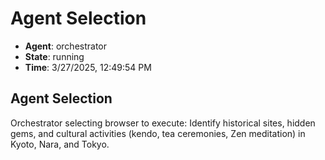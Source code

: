 # Agent Selection

- **Agent**: orchestrator
- **State**: running
- **Time**: 3/27/2025, 12:49:54 PM

## Agent Selection

Orchestrator selecting browser to execute: Identify historical sites, hidden gems, and cultural activities (kendo, tea ceremonies, Zen meditation) in Kyoto, Nara, and Tokyo.

